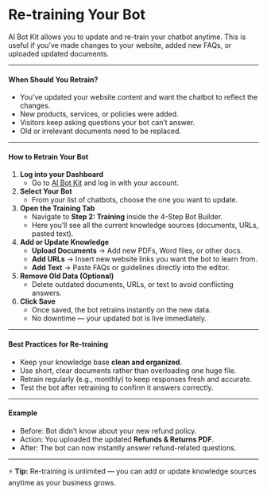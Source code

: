 # Re-training Your Bot

AI Bot Kit allows you to update and re-train your chatbot anytime. This is useful if you’ve made changes to your website, added new FAQs, or uploaded updated documents.

***

#### When Should You Retrain?

* You’ve updated your website content and want the chatbot to reflect the changes.
* New products, services, or policies were added.
* Visitors keep asking questions your bot can’t answer.
* Old or irrelevant documents need to be replaced.

***

#### How to Retrain Your Bot

1. **Log into your Dashboard**
   * Go to [AI Bot Kit](https://aibotkit.io/?utm_source=chatgpt.com) and log in with your account.
2. **Select Your Bot**
   * From your list of chatbots, choose the one you want to update.
3. **Open the Training Tab**
   * Navigate to **Step 2: Training** inside the 4-Step Bot Builder.
   * Here you’ll see all the current knowledge sources (documents, URLs, pasted text).
4. **Add or Update Knowledge**
   * **Upload Documents** → Add new PDFs, Word files, or other docs.
   * **Add URLs** → Insert new website links you want the bot to learn from.
   * **Add Text** → Paste FAQs or guidelines directly into the editor.
5. **Remove Old Data (Optional)**
   * Delete outdated documents, URLs, or text to avoid conflicting answers.
6. **Click Save**
   * Once saved, the bot retrains instantly on the new data.
   * No downtime — your updated bot is live immediately.

***

#### Best Practices for Re-training

* Keep your knowledge base **clean and organized**.
* Use short, clear documents rather than overloading one huge file.
* Retrain regularly (e.g., monthly) to keep responses fresh and accurate.
* Test the bot after retraining to confirm it answers correctly.

***

#### Example

* Before: Bot didn’t know about your new refund policy.
* Action: You uploaded the updated **Refunds & Returns PDF**.
* After: The bot can now instantly answer refund-related questions.

***

⚡ **Tip:** Re-training is unlimited — you can add or update knowledge sources anytime as your business grows.
